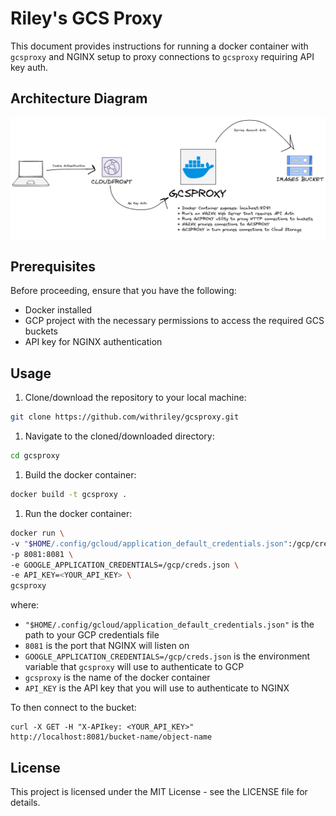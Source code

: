 # Riley's GCS Proxy

This document provides instructions for running a docker container with `gcsproxy` and NGINX setup to proxy connections to `gcsproxy` requiring API key auth.

## Architecture Diagram

![./pics/gcsproxy.png](./pics/gcsproxy.png)

## Prerequisites

Before proceeding, ensure that you have the following:

- Docker installed
- GCP project with the necessary permissions to access the required GCS buckets
- API key for NGINX authentication

## Usage

1. Clone/download the repository to your local machine:

```bash
git clone https://github.com/withriley/gcsproxy.git
```

1. Navigate to the cloned/downloaded directory:

```bash
cd gcsproxy
```

1. Build the docker container:

```bash
docker build -t gcsproxy .
```

1. Run the docker container:

```bash
docker run \
-v "$HOME/.config/gcloud/application_default_credentials.json":/gcp/creds.json:ro \
-p 8081:8081 \
-e GOOGLE_APPLICATION_CREDENTIALS=/gcp/creds.json \
-e API_KEY=<YOUR_API_KEY> \
gcsproxy
```

where:

- `"$HOME/.config/gcloud/application_default_credentials.json"` is the path to your GCP credentials file
- `8081` is the port that NGINX will listen on
- `GOOGLE_APPLICATION_CREDENTIALS=/gcp/creds.json` is the environment variable that `gcsproxy` will use to authenticate to GCP
- `gcsproxy` is the name of the docker container
- `API_KEY` is the API key that you will use to authenticate to NGINX

To then connect to the bucket:

```
curl -X GET -H "X-APIkey: <YOUR_API_KEY>" http://localhost:8081/bucket-name/object-name

```

## License

This project is licensed under the MIT License - see the LICENSE file for details.
